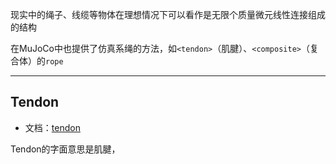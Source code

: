现实中的绳子、线缆等物体在理想情况下可以看作是无限个质量微元线性连接组成的结构

在MuJoCo中也提供了仿真系绳的方法，如`<tendon>`（肌腱）、`<composite>`（复合体）的`rope`

---
## Tendon

+ 文档：[tendon](https://mujoco.readthedocs.io/en/stable/XMLreference.html#tendon)

Tendon的字面意思是肌腱，

